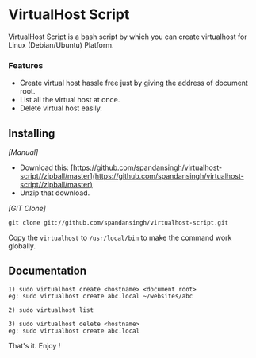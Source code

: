 # VirtualHost Script

VirtualHost Script is a bash script by which you can create virtualhost for Linux (Debian/Ubuntu) Platform.

### Features

* Create virtual host hassle free just by giving the address of document root. 
* List all the virtual host at once.
* Delete virtual host easily.

## Installing

_[Manual]_

* Download this: [https://github.com/spandansingh/virtualhost-script//zipball/master](https://github.com/spandansingh/virtualhost-script//zipball/master)
* Unzip that download.

_[GIT Clone]_

	git clone git://github.com/spandansingh/virtualhost-script.git

Copy the `virtualhost` to `/usr/local/bin` to make the command work globally.
## Documentation

	1) sudo virtualhost create <hostname> <document root>
	eg: sudo virtualhost create abc.local ~/websites/abc
	
	2) sudo virtualhost list 
	
	3) sudo virtualhost delete <hostname>
	eg: sudo virtualhost create abc.local

That's it. Enjoy !

